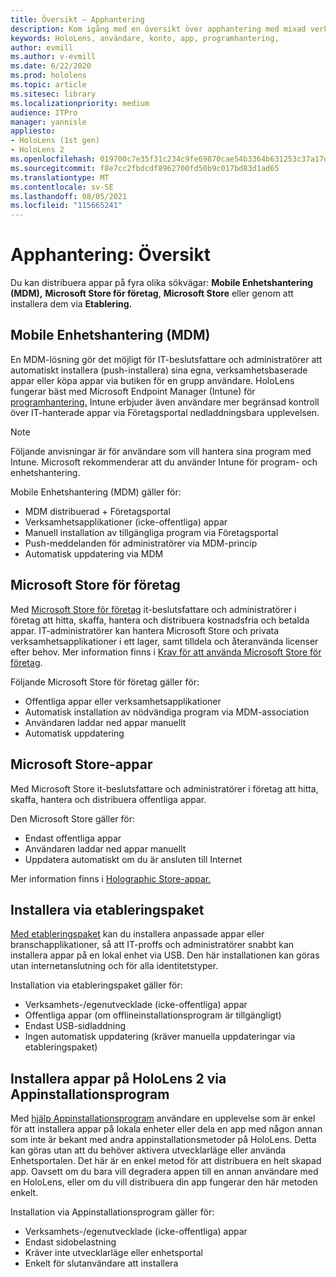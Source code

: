 ```yaml
---
title: Översikt – Apphantering
description: Kom igång med en översikt över apphantering med mixad verklighet med hantering av mobila enheter, Microsoft Store för företag och etableringspaket.
keywords: HoloLens, användare, konto, app, programhantering,
author: evmill
ms.author: v-evmill
ms.date: 6/22/2020
ms.prod: hololens
ms.topic: article
ms.sitesec: library
ms.localizationpriority: medium
audience: ITPro
manager: yannisle
appliesto:
- HoloLens (1st gen)
- HoloLens 2
ms.openlocfilehash: 019700c7e35f31c234c9fe69870cae54b3364b631253c37a17d8eaa0fe3053bd
ms.sourcegitcommit: f8e7cc2fbdcdf8962700fd50b9c017bd83d1ad65
ms.translationtype: MT
ms.contentlocale: sv-SE
ms.lasthandoff: 08/05/2021
ms.locfileid: "115665241"
---
```

# <a name="app-management-overview"></a>Apphantering: Översikt

Du kan distribuera appar på fyra olika sökvägar: **Mobile Enhetshantering (MDM),** **Microsoft Store för företag**, **Microsoft Store** eller genom att installera dem via **Etablering.**

## <a name="mobile-device-management-mdm"></a>Mobile Enhetshantering (MDM)

En MDM-lösning gör det möjligt för IT-beslutsfattare och administratörer att automatiskt installera (push-installera) sina egna, verksamhetsbaserade appar eller köpa appar via butiken för en grupp användare. HoloLens fungerar bäst med Microsoft Endpoint Manager (Intune) för [programhantering.](app-deploy-intune.md) Intune erbjuder även användare mer begränsad kontroll över IT-hanterade appar via Företagsportal nedladdningsbara upplevelsen.

> [!NOTE]
> Följande anvisningar är för användare som vill hantera sina program med Intune. Microsoft rekommenderar att du använder Intune för program- och enhetshantering.

Mobile Enhetshantering (MDM) gäller för:

* MDM distribuerad + Företagsportal
* Verksamhetsapplikationer (icke-offentliga) appar
* Manuell installation av tillgängliga program via Företagsportal
* Push-meddelanden för administratörer via MDM-princip
* Automatisk uppdatering via MDM

## <a name="microsoft-store-for-business"></a>Microsoft Store för företag

Med [Microsoft Store för företag](app-deploy-store-business.md) it-beslutsfattare och administratörer i företag att hitta, skaffa, hantera och distribuera kostnadsfria och betalda appar. IT-administratörer kan hantera Microsoft Store och privata verksamhetsapplikationer i ett lager, samt tilldela och återanvända licenser efter behov. Mer information finns i [Krav för att använda Microsoft Store för företag](/microsoft-store/prerequisites-microsoft-store-for-business).

Följande Microsoft Store för företag gäller för:

* Offentliga appar eller verksamhetsapplikationer
* Automatisk installation av nödvändiga program via MDM-association
* Användaren laddar ned appar manuellt
* Automatisk uppdatering

## <a name="microsoft-store-apps"></a>Microsoft Store-appar

Med Microsoft Store it-beslutsfattare och administratörer i företag att hitta, skaffa, hantera och distribuera offentliga appar.

Den Microsoft Store gäller för:

* Endast offentliga appar
* Användaren laddar ned appar manuellt
* Uppdatera automatiskt om du är ansluten till Internet

Mer information finns i [Holographic Store-appar.](/hololens/holographic-store-apps)

## <a name="install-via-provisioning-packages"></a>Installera via etableringspaket

[Med etableringspaket](app-deploy-provisioning-package.md) kan du installera anpassade appar eller branschapplikationer, så att IT-proffs och administratörer snabbt kan installera appar på en lokal enhet via USB. Den här installationen kan göras utan internetanslutning och för alla identitetstyper.

Installation via etableringspaket gäller för:

* Verksamhets-/egenutvecklade (icke-offentliga) appar
* Offentliga appar (om offlineinstallationsprogram är tillgängligt)
* Endast USB-sidladdning
* Ingen automatisk uppdatering (kräver manuella uppdateringar via etableringspaket)

## <a name="install-apps-on-hololens-2-via-app-installer"></a>Installera appar på HoloLens 2 via Appinstallationsprogram

Med [hjälp Appinstallationsprogram](app-deploy-app-installer.md) användare en upplevelse som är enkel för att installera appar på lokala enheter eller dela en app med någon annan som inte är bekant med andra appinstallationsmetoder på HoloLens. Detta kan göras utan att du behöver aktivera utvecklarläge eller använda Enhetsportalen. Det här är en enkel metod för att distribuera en helt skapad app. Oavsett om du bara vill degradera appen till en annan användare med en HoloLens, eller om du vill distribuera din app fungerar den här metoden enkelt.

Installation via Appinstallationsprogram gäller för:

* Verksamhets-/egenutvecklade (icke-offentliga) appar
* Endast sidobelastning
* Kräver inte utvecklarläge eller enhetsportal
* Enkelt för slutanvändare att installera
